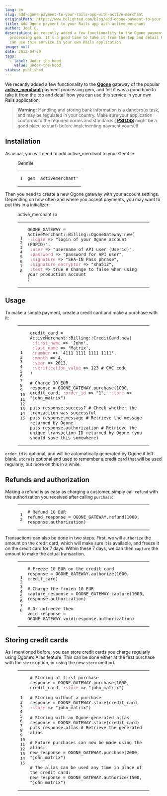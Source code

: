 ```yaml
---
lang: en
slug: add-ogone-payment-to-your-rails-app-with-active-merchant
originalPath: https://www.belighted.com/blog/add-ogone-payment-to-your-rails-app-with-active-merchant
title: Add Ogone payment to your Rails app with active_merchant
author: Joel C.
description: We recently added a few functionality to the Ogone payment
  processing gem. It's a good time to take it from the top and detail how you
  can use this service in your own Rails application.
image: null
date: 2012-04-20
tags:
  - label: Under the hood
    value: under-the-hood
status: published
---
```

We recently added a few functionality to the **[Ogone](https://www.ogone.com)** gateway of the popular **[active\_merchant](https://github.com/Shopify/active_merchant)** payment processing gem, and felt it was a good time to take it from the top and detail how you can use this service in your own Rails application.

> **Warning:** Handling and storing bank information is a dangerous task, and may be regulated in your country. Make sure your application conforms to the required norms and standards ( **[PSI DSS](https://www.pcisecuritystandards.org/security_standards/getting_started.php)** might be a good place to start) before implementing payment yourself.

Installation
------------

As usual, you will need to add active\_merchant to your Gemfile:

<figure class="code"><figcaption><span>Gemfile</span></figcaption><div class="highlight"><table><tbody><tr><td class="gutter"><pre class="line-numbers"><span class="line-number">1</span>
</pre></td><td class="code"><pre><code class="ruby"><span class="line"><span class="n">gem</span> <span class="s1"><span class="string">'activemerchant'</span></span>
</span></code></pre></td></tr></tbody></table></div></figure>

Then you need to create a new Ogone gateway with your account settings. Depending on how often and where you accept payments, you may want to put this in a initializer:

<figure class="code"><figcaption><span>active_merchant.rb</span></figcaption><div class="highlight"><table><tbody><tr><td class="gutter"><pre class="line-numbers"><span class="line-number">1</span>
<span class="line-number">2</span>
<span class="line-number">3</span>
<span class="line-number">4</span>
<span class="line-number">5</span>
<span class="line-number">6</span>
<span class="line-number">7</span>
<span class="line-number">8</span>
</pre></td><td class="code"><pre><code class="ruby"><span class="line"><span class="no"><span class="constant">OGONE_GATEWAY</span></span> <span class="o">=</span> <span class="no"><span class="constant">ActiveMerchant</span></span><span class="constant"><span class="o">::</span><span class="no">Billing</span><span class="o">::</span><span class="no">OgoneGateway</span></span><span class="no"></span><span class="o">.</span><span class="n">new</span><span class="p">(</span>
</span><span class="line"> <span class="ss"><span class="symbol">:login</span></span> <span class="o">=&gt;</span> <span class="s2"><span class="string">"login of your Ogone account (PDPID)"</span></span><span class="p">,</span>
</span><span class="line"> <span class="ss"><span class="symbol">:user</span></span> <span class="o">=&gt;</span> <span class="s2"><span class="string">"username of API user (Userid)"</span></span><span class="p">,</span>
</span><span class="line"> <span class="ss"><span class="symbol">:password</span></span> <span class="o">=&gt;</span> <span class="s2"><span class="string">"password for API user"</span></span><span class="p">,</span>
</span><span class="line"> <span class="ss"><span class="symbol">:signature</span></span> <span class="o">=&gt;</span> <span class="s2"><span class="string">"SHA-IN Pass phrase"</span></span><span class="p">,</span>
</span><span class="line"> <span class="ss"><span class="symbol">:signature_encryptor</span></span> <span class="o">=&gt;</span> <span class="s2"><span class="string">"sha512"</span></span><span class="p">,</span>
</span><span class="line"> <span class="ss"><span class="symbol">:test</span></span> <span class="o">=&gt;</span> <span class="kp"><span class="keyword">true</span></span> <span class="c1"><span class="comment"># Change to false when using your production account</span></span>
</span><span class="line"><span class="p">)</span>
</span></code></pre></td></tr></tbody></table></div></figure>

Usage
-----

To make a simple payment, create a credit card and make a purchase with it:

<figure class="code"><div class="highlight"><table><tbody><tr><td class="gutter"><pre class="line-numbers"><span class="line-number">1</span>
<span class="line-number">2</span>
<span class="line-number">3</span>
<span class="line-number">4</span>
<span class="line-number">5</span>
<span class="line-number">6</span>
<span class="line-number">7</span>
<span class="line-number">8</span>
<span class="line-number">9</span>
<span class="line-number">10</span>
<span class="line-number">11</span>
<span class="line-number">12</span>
<span class="line-number">13</span>
<span class="line-number">14</span>
<span class="line-number">15</span>
</pre></td><td class="code"><pre><code class="ruby"><span class="line"><span class="n">credit_card</span> <span class="o">=</span> <span class="no"><span class="constant">ActiveMerchant</span></span><span class="constant"><span class="o">::</span><span class="no">Billing</span><span class="o">::</span><span class="no">CreditCard</span></span><span class="no"></span><span class="o">.</span><span class="n">new</span><span class="p">(</span>
</span><span class="line"> <span class="ss"><span class="symbol">:first_name</span></span> <span class="o">=&gt;</span> <span class="s1"><span class="string">'John'</span></span><span class="p">,</span>
</span><span class="line"> <span class="ss"><span class="symbol">:last_name</span></span> <span class="o">=&gt;</span> <span class="s1"><span class="string">'Matrix'</span></span><span class="p">,</span>
</span><span class="line"> <span class="ss"><span class="symbol">:number</span></span> <span class="o">=&gt;</span> <span class="s1"><span class="string">'4111 1111 1111 1111'</span></span><span class="p">,</span>
</span><span class="line"> <span class="ss"><span class="symbol">:month</span></span> <span class="o">=&gt;</span> <span class="mi"><span class="number">4</span></span><span class="p">,</span>
</span><span class="line"> <span class="ss"><span class="symbol">:year</span></span> <span class="o">=&gt;</span> <span class="mi"><span class="number">2013</span></span><span class="p">,</span>
</span><span class="line"> <span class="ss"><span class="symbol">:verification_value</span></span> <span class="o">=&gt;</span> <span class="mi"><span class="number">123</span></span> <span class="c1"><span class="comment"># CVC code</span></span>
</span><span class="line"><span class="p">)</span>
</span><span class="line">
</span><span class="line"><span class="c1"><span class="comment"># Charge 10 EUR</span></span>
</span><span class="line"><span class="n">response</span> <span class="o">=</span> <span class="no"><span class="constant">OGONE_GATEWAY</span></span><span class="o">.</span><span class="n">purchase</span><span class="p">(</span><span class="mi"><span class="number">1000</span></span><span class="p">,</span> <span class="n">credit_card</span><span class="p">,</span> <span class="ss"><span class="symbol">:order_id</span></span> <span class="o">=&gt;</span> <span class="s2"><span class="string">"1"</span></span><span class="p">,</span> <span class="ss"><span class="symbol">:store</span></span> <span class="o">=&gt;</span> <span class="s2"><span class="string">"john_matrix"</span></span><span class="p">)</span>
</span><span class="line">
</span><span class="line"><span class="nb">puts</span> <span class="n">response</span><span class="o">.</span><span class="n">success?</span> <span class="c1"><span class="comment"># Check whether the transaction was successful</span></span>
</span><span class="line"><span class="nb">puts</span> <span class="n">response</span><span class="o">.</span><span class="n">message</span> <span class="c1"><span class="comment"># Retrieve the message returned by Ogone</span></span>
</span><span class="line"><span class="nb">puts</span> <span class="n">response</span><span class="o">.</span><span class="n">authorization</span> <span class="c1"><span class="comment"># Retrieve the unique transaction ID returned by Ogone (you should save this somewhere)</span></span>
</span></code></pre></td></tr></tbody></table></div></figure>

`order_id` is optional, and will be automatically generated by Ogone if left blank. `store` is optional and used to remember a credit card that will be used regularly, but more on this in a while.

Refunds and authorization
-------------------------

Making a refund is as easy as charging a customer, simply call `refund` with the authorization you received after calling `purchase`:

<figure class="code"><div class="highlight"><table><tbody><tr><td class="gutter"><pre class="line-numbers"><span class="line-number">1</span>
<span class="line-number">2</span>
</pre></td><td class="code"><pre><code class="ruby"><span class="line"><span class="c1"><span class="comment"># Refund 10 EUR</span></span>
</span><span class="line"><span class="n">refund_response</span> <span class="o">=</span> <span class="no"><span class="constant">OGONE_GATEWAY</span></span><span class="o">.</span><span class="n">refund</span><span class="p">(</span><span class="mi"><span class="number">1000</span></span><span class="p">,</span> <span class="n">response</span><span class="o">.</span><span class="n">authorization</span><span class="p">)</span>
</span></code></pre></td></tr></tbody></table></div></figure>

Transactions can also be done in two steps. First, we will `authorize` the amount on the credit card, which will make sure it is available, and freeze it on the credit card for 7 days. Within these 7 days, we can then `capture` the amount to make the actual transaction.

<figure class="code"><div class="highlight"><table><tbody><tr><td class="gutter"><pre class="line-numbers"><span class="line-number">1</span>
<span class="line-number">2</span>
<span class="line-number">3</span>
<span class="line-number">4</span>
<span class="line-number">5</span>
<span class="line-number">6</span>
<span class="line-number">7</span>
<span class="line-number">8</span>
</pre></td><td class="code"><pre><code class="ruby"><span class="line"><span class="c1"><span class="comment"># Freeze 10 EUR on the credit card</span></span>
</span><span class="line"><span class="n">response</span> <span class="o">=</span> <span class="no"><span class="constant">OGONE_GATEWAY</span></span><span class="o">.</span><span class="n">authorize</span><span class="p">(</span><span class="mi"><span class="number">1000</span></span><span class="p">,</span> <span class="n">credit_card</span><span class="p">)</span>
</span><span class="line">
</span><span class="line"><span class="c1"><span class="comment"># Charge the frozen 10 EUR</span></span>
</span><span class="line"><span class="n">capture_response</span> <span class="o">=</span> <span class="no"><span class="constant">OGONE_GATEWAY</span></span><span class="o">.</span><span class="n">capture</span><span class="p">(</span><span class="mi"><span class="number">1000</span></span><span class="p">,</span> <span class="n">response</span><span class="o">.</span><span class="n">authorization</span><span class="p">)</span>
</span><span class="line">
</span><span class="line"><span class="c1"><span class="comment"># Or unfreeze them</span></span>
</span><span class="line"><span class="n">void_response</span> <span class="o">=</span> <span class="no"><span class="constant">OGONE_GATEWAY</span></span><span class="o">.</span><span class="n">void</span><span class="p">(</span><span class="n">response</span><span class="o">.</span><span class="n">authorization</span><span class="p">)</span>
</span></code></pre></td></tr></tbody></table></div></figure>

Storing credit cards
--------------------

As I mentioned before, you can store credit cards you charge regularly using Ogone’s Alias feature. This can be done either at the first purchase with the `store` option, or using the new `store` method.

<figure class="code"><div class="highlight"><table><tbody><tr><td class="gutter"><pre class="line-numbers"><span class="line-number">1</span>
<span class="line-number">2</span>
<span class="line-number">3</span>
<span class="line-number">4</span>
<span class="line-number">5</span>
<span class="line-number">6</span>
<span class="line-number">7</span>
<span class="line-number">8</span>
<span class="line-number">9</span>
<span class="line-number">10</span>
<span class="line-number">11</span>
<span class="line-number">12</span>
<span class="line-number">13</span>
<span class="line-number">14</span>
<span class="line-number">15</span>
</pre></td><td class="code"><pre><code class="ruby"><span class="line"><span class="c1"><span class="comment"># Storing at first purchase</span></span>
</span><span class="line"><span class="n">response</span> <span class="o">=</span> <span class="no"><span class="constant">OGONE_GATEWAY</span></span><span class="o">.</span><span class="n">purchase</span><span class="p">(</span><span class="mi"><span class="number">1000</span></span><span class="p">,</span> <span class="n">credit_card</span><span class="p">,</span> <span class="ss"><span class="symbol">:store</span></span> <span class="o">=&gt;</span> <span class="s2"><span class="string">"john_matrix"</span></span><span class="p">)</span>
</span><span class="line">
</span><span class="line"><span class="c1"><span class="comment"># Storing without a purchase</span></span>
</span><span class="line"><span class="n">response</span> <span class="o">=</span> <span class="no"><span class="constant">OGONE_GATEWAY</span></span><span class="o">.</span><span class="n">store</span><span class="p">(</span><span class="n">credit_card</span><span class="p">,</span> <span class="ss"><span class="symbol">:store</span></span> <span class="o">=&gt;</span> <span class="s2"><span class="string">"john_matrix"</span></span><span class="p">)</span>
</span><span class="line">
</span><span class="line"><span class="c1"><span class="comment"># Storing with an Ogone-generated alias</span></span>
</span><span class="line"><span class="n">response</span> <span class="o">=</span> <span class="no"><span class="constant">OGONE_GATEWAY</span></span><span class="o">.</span><span class="n">store</span><span class="p">(</span><span class="n">credit_card</span><span class="p">)</span>
</span><span class="line"><span class="nb">puts</span> <span class="n">response</span><span class="o">.</span><span class="n"><span class="keyword">alias</span></span> <span class="c1"><span class="comment"># Retrieve the generated alias</span></span>
</span><span class="line">
</span><span class="line"><span class="c1"><span class="comment"># Future purchases can now be made using the alias:</span></span>
</span><span class="line"><span class="n">new_response</span> <span class="o">=</span> <span class="no"><span class="constant">OGONE_GATEWAY</span></span><span class="o">.</span><span class="n">purchase</span><span class="p">(</span><span class="mi"><span class="number">2000</span></span><span class="p">,</span> <span class="s2"><span class="string">"john_matrix"</span></span><span class="p">)</span>
</span><span class="line">
</span><span class="line"><span class="c1"><span class="comment"># The alias can be used any time in place of the credit card:</span></span>
</span><span class="line"><span class="n">new_response</span> <span class="o">=</span> <span class="no"><span class="constant">OGONE_GATEWAY</span></span><span class="o">.</span><span class="n">authorize</span><span class="p">(</span><span class="mi"><span class="number">1500</span></span><span class="p">,</span> <span class="s2"><span class="string">"john_matrix"</span></span><span class="p">)</span>
</span></code></pre></td></tr></tbody></table><p><span class="hs-cta-wrapper" id="hs-cta-wrapper-fb3606cc-cc1b-47d0-ae85-2c9f69837fe2"><span class="hs-cta-node hs-cta-fb3606cc-cc1b-47d0-ae85-2c9f69837fe2" id="hs-cta-fb3606cc-cc1b-47d0-ae85-2c9f69837fe2"><a href="/content/images/legacy/AXiCET7u5jZd-YyzgzFaY.png" alt="New Call-to-action"></a></span></span></p></div></figure>